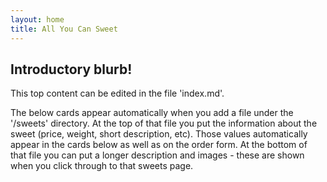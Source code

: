 ```yaml
---
layout: home
title: All You Can Sweet
---
```


## Introductory blurb!

This top content can be edited in the file 'index.md'.

The below cards appear automatically when you add a file under the '/sweets' directory. At the top of that
file you put the information about the sweet (price, weight, short description, etc). Those values automatically
appear in the cards below as well as on the order form.  At the bottom of that file you can put a longer description
and images - these are shown when you click through to that sweets page.


